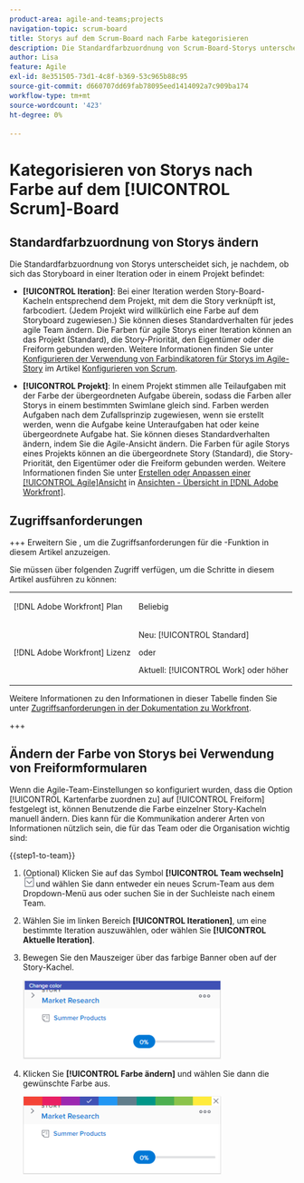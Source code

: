 ```yaml
---
product-area: agile-and-teams;projects
navigation-topic: scrum-board
title: Storys auf dem Scrum-Board nach Farbe kategorisieren
description: Die Standardfarbzuordnung von Scrum-Board-Storys unterscheidet sich, je nachdem, ob sich das Storyboard in einer Iteration oder in einem Projekt befindet.
author: Lisa
feature: Agile
exl-id: 8e351505-73d1-4c8f-b369-53c965b88c95
source-git-commit: d660707dd69fab78095eed1414092a7c909ba174
workflow-type: tm+mt
source-wordcount: '423'
ht-degree: 0%

---
```


# Kategorisieren von Storys nach Farbe auf dem [!UICONTROL Scrum]-Board

## Standardfarbzuordnung von Storys ändern

Die Standardfarbzuordnung von Storys unterscheidet sich, je nachdem, ob sich das Storyboard in einer Iteration oder in einem Projekt befindet:

* **[!UICONTROL Iteration]**: Bei einer Iteration werden Story-Board-Kacheln entsprechend dem Projekt, mit dem die Story verknüpft ist, farbcodiert. (Jedem Projekt wird willkürlich eine Farbe auf dem Storyboard zugewiesen.) Sie können dieses Standardverhalten für jedes agile Team ändern. Die Farben für agile Storys einer Iteration können an das Projekt (Standard), die Story-Priorität, den Eigentümer oder die Freiform gebunden werden. Weitere Informationen finden Sie unter [Konfigurieren der Verwendung von Farbindikatoren für Storys im Agile-Story](../../../agile/get-started-with-agile-in-workfront/configure-scrum.md#configur4) im Artikel [Konfigurieren von Scrum](../../../agile/get-started-with-agile-in-workfront/configure-scrum.md).

* **[!UICONTROL Projekt]**: In einem Projekt stimmen alle Teilaufgaben mit der Farbe der übergeordneten Aufgabe überein, sodass die Farben aller Storys in einem bestimmten Swimlane gleich sind. Farben werden Aufgaben nach dem Zufallsprinzip zugewiesen, wenn sie erstellt werden, wenn die Aufgabe keine Unteraufgaben hat oder keine übergeordnete Aufgabe hat. Sie können dieses Standardverhalten ändern, indem Sie die Agile-Ansicht ändern. Die Farben für agile Storys eines Projekts können an die übergeordnete Story (Standard), die Story-Priorität, den Eigentümer oder die Freiform gebunden werden. Weitere Informationen finden Sie unter [Erstellen oder Anpassen einer [!UICONTROL Agile]Ansicht](../../../reports-and-dashboards/reports/reporting-elements/views-overview.md#customizing-an-agile-view) in [Ansichten - Übersicht in [!DNL Adobe Workfront]](../../../reports-and-dashboards/reports/reporting-elements/views-overview.md).

## Zugriffsanforderungen

+++ Erweitern Sie , um die Zugriffsanforderungen für die -Funktion in diesem Artikel anzuzeigen.

Sie müssen über folgenden Zugriff verfügen, um die Schritte in diesem Artikel ausführen zu können:

<table style="table-layout:auto"> 
 <tbody> 
  <tr> 
   <td role="rowheader">[!DNL Adobe Workfront] Plan</td> 
   <td> <p>Beliebig</p> </td> 
  </tr> 
  <tr> 
   <td role="rowheader">[!DNL Adobe Workfront] Lizenz</td> 
   <td> <p>Neu: [!UICONTROL Standard]</p> 
   oder
   <p>Aktuell: [!UICONTROL Work] oder höher</p> </td> 
  </tr>
 </tbody> 
</table>

Weitere Informationen zu den Informationen in dieser Tabelle finden Sie unter [Zugriffsanforderungen in der Dokumentation zu Workfront](/help/quicksilver/administration-and-setup/add-users/access-levels-and-object-permissions/access-level-requirements-in-documentation.md).

+++

## Ändern der Farbe von Storys bei Verwendung von Freiformformularen

Wenn die Agile-Team-Einstellungen so konfiguriert wurden, dass die Option [!UICONTROL Kartenfarbe zuordnen zu] auf [!UICONTROL Freiform] festgelegt ist, können Benutzende die Farbe einzelner Story-Kacheln manuell ändern. Dies kann für die Kommunikation anderer Arten von Informationen nützlich sein, die für das Team oder die Organisation wichtig sind:

{{step1-to-team}}

1. (Optional) Klicken Sie auf das Symbol **[!UICONTROL Team wechseln]** ![Symbol Team wechseln](assets/switch-team-icon.png) und wählen Sie dann entweder ein neues Scrum-Team aus dem Dropdown-Menü aus oder suchen Sie in der Suchleiste nach einem Team.

1. Wählen Sie im linken Bereich **[!UICONTROL Iterationen]**, um eine bestimmte Iteration auszuwählen, oder wählen Sie **[!UICONTROL Aktuelle Iteration]**.
1. Bewegen Sie den Mauszeiger über das farbige Banner oben auf der Story-Kachel.

   ![](assets/agile-story-color1-nwe-350x140.png)

1. Klicken Sie **[!UICONTROL Farbe ändern]** und wählen Sie dann die gewünschte Farbe aus.

   ![](assets/agile-story-color2-nwe-350x138.png)
